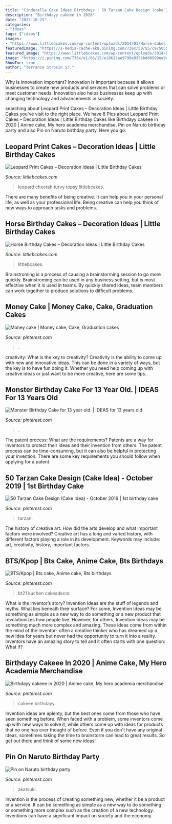```yaml
---
title: "Cinderella Cake Ideas Birthdays : 50 Tarzan Cake Design (cake Idea)"
description: "Birthdayy cakeee in 2020"
date: "2022-10-25"
categories:
- "ideas"
tags: ["ideas"]
images:
- "https://www.littlebcakes.com/wp-content/uploads/2014/01/Horse-Cakes.jpg"
featuredImage: "https://s-media-cache-ak0.pinimg.com/736x/50/55/c9/5055c9ecffb5f8d73039b8e4cdc765f8.jpg"
featured_image: "https://www.littlebcakes.com/wp-content/uploads/2014/02/Leopard-Print-Cakes.jpg"
image: "https://i.pinimg.com/736x/e1/86/15/e18615ae9799e9356bdd0999ee9c4d47.jpg"
ShowToc: true
author: "Terrance Strosin Sr."
---
```



Why is innovation important?
Innovation is important because it allows businesses to create new products and services that can solve problems or meet customer needs. Innovation also helps businesses keep up with changing technology and advancements in society.

	

		
searching about Leopard Print Cakes – Decoration Ideas | Little Birthday Cakes you've visit to the right place. We have 8 Pics about Leopard Print Cakes – Decoration Ideas | Little Birthday Cakes like Birthdayy cakeee in 2020 | Anime cake, My hero academia merchandise, Pin on Naruto birthday party and also Pin on Naruto birthday party. Here you go:
		
    
## Leopard Print Cakes – Decoration Ideas | Little Birthday Cakes

<img loading=lazy src="https://www.littlebcakes.com/wp-content/uploads/2014/02/Leopard-Print-Cakes.jpg" onerror="this.onerror=null;this.src='https://tse2.mm.bing.net/th?id=OIP.htNJVUMCoQWyyKhK5hyFagHaJj&amp;pid=15.1';" alt="Leopard Print Cakes – Decoration Ideas | Little Birthday Cakes">

_Source: littlebcakes.com_

>leopard cheetah turvy topsy littlebcakes. 

	

There are many benefits of being creative. It can help you in your personal life, as well as your professional life. Being creative can help you think of new ways to approach tasks and problems.

    
## Horse Birthday Cakes – Decoration Ideas | Little Birthday Cakes

<img loading=lazy src="https://www.littlebcakes.com/wp-content/uploads/2014/01/Horse-Cakes.jpg" onerror="this.onerror=null;this.src='https://tse3.mm.bing.net/th?id=OIP.TokpmUsLakoOxujZIUz46wHaFj&amp;pid=15.1';" alt="Horse Birthday Cakes – Decoration Ideas | Little Birthday Cakes">

_Source: littlebcakes.com_

>littlebcakes. 

	

Brainstroming is a process of causing a brainstorming session to go more quickly. Brainstroming can be used in any business setting, but is most effective when it is used in teams. By quickly shared ideas, team members can work together to produce solutions to difficult problems.

    
## Money Cake | Money Cake, Cake, Graduation Cakes

<img loading=lazy src="https://i.pinimg.com/736x/e7/fa/79/e7fa79c0b9eea44091be7cf2d4f749f4.jpg" onerror="this.onerror=null;this.src='https://tse2.mm.bing.net/th?id=OIP.i0HAkLtS2FecU0B-Oa4RUAHaJ3&amp;pid=15.1';" alt="Money cake | Money cake, Cake, Graduation cakes">

_Source: pinterest.com_

>. 

	

creativity: What is the key to creativity?
Creativity is the ability to come up with new and innovative ideas. This can be done in a variety of ways, but the key is to have fun doing it. Whether you need help coming up with creative ideas or just want to be more creative, here are some tips.

    
## Monster Birthday Cake For 13 Year Old. | IDEAS For 13 Years Old

<img loading=lazy src="https://s-media-cache-ak0.pinimg.com/736x/50/55/c9/5055c9ecffb5f8d73039b8e4cdc765f8.jpg" onerror="this.onerror=null;this.src='https://tse1.mm.bing.net/th?id=OIP.9W-Hqn57g7OdxUPoNiLckQHaJ7&amp;pid=15.1';" alt="Monster Birthday Cake for 13 year old. | IDEAS for 13 years old">

_Source: pinterest.com_

>. 

	

The patent process: What are the requirements?
Patents are a way for inventors to protect their ideas and their invention from others. The patent process can be time-consuming, but it can also be helpful in protecting your invention. There are some key requirements you should follow when applying for a patent.

    
## 50 Tarzan Cake Design (Cake Idea) - October 2019 | 1st Birthday Cake

<img loading=lazy src="https://i.pinimg.com/736x/31/89/cb/3189cb2e2235a3a7865e2118867501d5.jpg" onerror="this.onerror=null;this.src='https://tse3.mm.bing.net/th?id=OIP.RPHruBhWJkxxY8G6PgHuHwHaKb&amp;pid=15.1';" alt="50 Tarzan Cake Design (Cake Idea) - October 2019 | 1st birthday cake">

_Source: pinterest.com_

>tarzan. 

	

The history of creative art: How did the arts develop and what important factors were involved?
Creative art has a long and varied history, with different factors playing a role in its development. Keywords may include: art, creativity, history, important factors.

    
## BTS/Kpop | Bts Cake, Anime Cake, Bts Birthdays

<img loading=lazy src="https://i.pinimg.com/736x/00/ff/8f/00ff8f83fefc7103f3ae97b613e51345.jpg" onerror="this.onerror=null;this.src='https://tse1.mm.bing.net/th?id=OIP.oAaN1i3gBuUIOmcY1akeHwHaLL&amp;pid=15.1';" alt="BTS/Kpop | Bts cake, Anime cake, Bts birthdays">

_Source: pinterest.com_

>bt21 kuchen cakesdecor. 

	

What is the inventor’s story?
Invention Ideas are the stuff of legends and myths. What lies beneath their surface? For some, Invention Ideas may be something as simple as a new way to do something or a new product that revolutionizes how people live. However, for others, Invention Ideas may be something much more complex and amazing. These ideas come from within the mind of the inventor- often a creative thinker who has dreamed up a new idea for years but never had the opportunity to turn it into a reality. Inventors have an amazing story to tell and it often starts with one question: What if?

    
## Birthdayy Cakeee In 2020 | Anime Cake, My Hero Academia Merchandise

<img loading=lazy src="https://i.pinimg.com/736x/e1/86/15/e18615ae9799e9356bdd0999ee9c4d47.jpg" onerror="this.onerror=null;this.src='https://tse2.mm.bing.net/th?id=OIP.BzJOwHN9jDQ_F8_fGdarpgHaNK&amp;pid=15.1';" alt="Birthdayy cakeee in 2020 | Anime cake, My hero academia merchandise">

_Source: pinterest.com_

>cakeee birthdayy. 

	

Invention ideas are aplenty, but the best ones come from those who have seen something before. When faced with a problem, some inventors come up with new ways to solve it, while others come up with ideas for products that no one has ever thought of before. Even if you don't have any original ideas, sometimes taking the time to brainstorm can lead to great results. So get out there and think of some new ideas!

    
## Pin On Naruto Birthday Party

<img loading=lazy src="https://i.pinimg.com/736x/05/67/28/056728777587c45f58037cdeeb4b10c9.jpg" onerror="this.onerror=null;this.src='https://tse1.mm.bing.net/th?id=OIP.juqhMboSyL9lTHKfXBp3sAHaJ3&amp;pid=15.1';" alt="Pin on Naruto birthday party">

_Source: pinterest.com_

>akatsuki. 

	

Invention is the process of creating something new, whether it be a product or a service. It can be something as simple as a new way to do something or something more complex such as the creation of a new technology. Inventions can have a significant impact on society and the economy.


